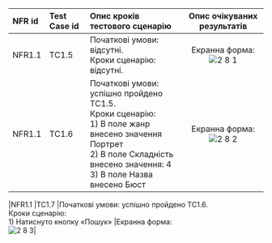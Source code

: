 |NFR id|Test Case id|Опис кроків тестового сценарію|Опис очікуваних результатів|
|:-|:-|:-|:-:|
|NFR1.1 |TC1.5 |Початкові умови: відсутні. <br> Кроки сценарію: відсутні. |Екранна форма: <br>![2 8 1](https://user-images.githubusercontent.com/79829528/202911494-42999d5b-93fd-4d83-80a1-2061670e08f3.png)|
|NFR1.1 |TC1.6 |Початкові умови: успішно пройдено TC1.5. <br> Кроки сценарію: <br> 1) В поле жанр внесено значення Портрет <br>2) В поле Складність  внесено значення: 4 <br>3) В поле Назва внесено Бюст |Екранна форма: <br>![2 8 2](https://user-images.githubusercontent.com/79829528/202911561-a13eaf24-3800-4892-8914-d4aef949fb0d.png)|

|NFR1.1 |TC1.7 |Початкові умови: успішно пройдено TC1.6. <br> Кроки сценарію: <br> 1) Натиснуто кнопку «Пошук» |Екранна форма: <br> ![2 8 3](https://user-images.githubusercontent.com/79829528/202911584-c9d0eb3d-f30b-4569-8524-2cd032de0f50.png)|
